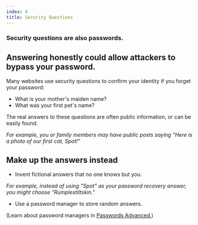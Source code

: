 ```yaml
---
index: 4
title: Security Questions
---
```

### Security questions are also passwords.

## Answering honestly could allow attackers to bypass your password.

Many websites use security questions to confirm your identity if you forget your password:

*	What is your mother's maiden name?
*	What was your first pet's name? 

The real answers to these questions are often public information, or can be easily found. 

*For example, you or family members may have public posts saying "Here is a photo of our first cat, Spot!"* 

## Make up the answers instead

*	Invent fictional answers that no one knows but you.

*For example, instead of using "Spot" as your password recovery answer, you might choose "Rumplestiltskin."*

*	Use a password manager to store random answers. 

(Learn about password managers in [Passwords Advanced.](umbrella://information/passwords/advanced))